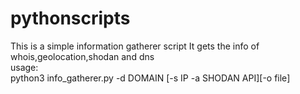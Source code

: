 # pythonscripts

This is a simple information gatherer script
It gets the info of whois,geolocation,shodan and dns <br />
usage: <br />
python3 info_gatherer.py -d DOMAIN [-s IP -a SHODAN API][-o file]
